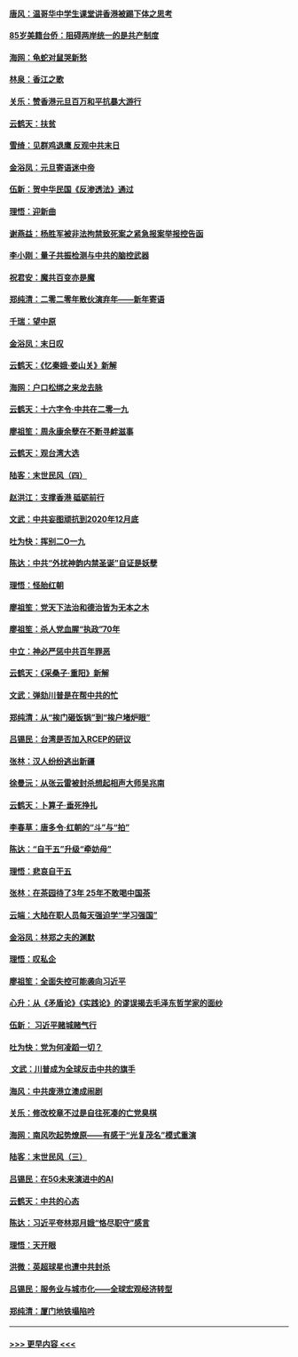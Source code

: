 #### [唐风：温哥华中学生课堂讲香港被踢下体之思考](../pages/nsc993/n11766848.md?t=01041422) 
#### [85岁美籍台侨：阻碍两岸统一的是共产制度](../pages/nsc993/n11765043.md?t=01041422) 
#### [海网：龟蛇对鼠哭新愁](../pages/nsc993/n11764895.md?t=01041422) 
#### [林泉：香江之歌](../pages/nsc993/n11764415.md?t=01041422) 
#### [关乐：赞香港元旦百万和平抗暴大游行](../pages/nsc993/n11764382.md?t=01041422) 
#### [云鹤天：扶贫](../pages/nsc993/n11764245.md?t=01041422) 
#### [雪绮：见群鸡退鹰  反观中共末日](../pages/nsc993/n11762112.md?t=01041422) 
#### [金浴凤：元旦寄语迷中帝](../pages/nsc993/n11761788.md?t=01041422) 
#### [伍新：贺中华民国《反渗透法》通过](../pages/nsc993/n11761994.md?t=01041422) 
#### [理悟：迎新曲](../pages/nsc993/n11761152.md?t=01041422) 
#### [谢燕益：杨胜军被非法拘禁致死案之紧急报案举报控告函](../pages/nsc993/n11756134.md?t=01041422) 
#### [李小刚：量子共振检测与中共的脑控武器](../pages/nsc993/n11754518.md?t=01041422) 
#### [祝君安：魔共百变亦是魔](../pages/nsc993/n11754469.md?t=01041422) 
#### [郑纯清：二零二零年散伙演弃年——新年寄语](../pages/nsc993/n11754195.md?t=01041422) 
#### [千瑞：望中原](../pages/nsc993/n11754159.md?t=01041422) 
#### [金浴凤：末日叹](../pages/nsc993/n11752359.md?t=01041422) 
#### [云鹤天：《忆秦娥‧娄山关》新解](../pages/nsc993/n11752348.md?t=01041422) 
#### [海网：户口松绑之来龙去脉](../pages/nsc993/n11752328.md?t=01041422) 
#### [云鹤天：十六字令‧中共在二零一九](../pages/nsc993/n11752305.md?t=01041422) 
#### [廖祖笙：周永康余孽在不断寻衅滋事](../pages/nsc993/n11751013.md?t=01041422) 
#### [云鹤天：观台湾大选](../pages/nsc993/n11751007.md?t=01041422) 
#### [陆客：末世民风（四）](../pages/nsc993/n11749203.md?t=01041422) 
#### [赵洪江：支撑香港 砥砺前行](../pages/nsc993/n11748482.md?t=01041422) 
#### [文武：中共妄图顽抗到2020年12月底](../pages/nsc993/n11748446.md?t=01041422) 
#### [吐为快：挥别二O一九](../pages/nsc993/n11748411.md?t=01041422) 
#### [陈达：中共“外扰神韵内禁圣诞”自证是妖孽](../pages/nsc993/n11748226.md?t=01041422) 
#### [理悟：怪胎红朝](../pages/nsc993/n11748206.md?t=01041422) 
#### [廖祖笙：党天下法治和德治皆为无本之木](../pages/nsc993/n11748135.md?t=01041422) 
#### [廖祖笙：杀人党血腥“执政”70年](../pages/nsc993/n11745144.md?t=01041422) 
#### [中立：神必严惩中共百年罪恶](../pages/nsc993/n11744970.md?t=01041422) 
#### [云鹤天：《采桑子‧重阳》新解](../pages/nsc993/n11744948.md?t=01041422) 
#### [文武：弹劾川普是在帮中共的忙](../pages/nsc993/n11744758.md?t=01041422) 
#### [郑纯清：从“挨门砸饭锅”到“挨户堵炉眼”](../pages/nsc993/n11744745.md?t=01041422) 
#### [吕锡民：台湾是否加入RCEP的研议](../pages/nsc993/n11744701.md?t=01041422) 
#### [张林：汉人纷纷逃出新疆](../pages/nsc993/n11743530.md?t=01041422) 
#### [徐曼沅：从张云雷被封杀想起相声大师吴兆南](../pages/nsc993/n11741816.md?t=01041422) 
#### [云鹤天：卜算子‧垂死挣扎](../pages/nsc993/n11739956.md?t=01041422) 
#### [李春草：唐多令‧红朝的“斗”与“拍”](../pages/nsc993/n11739830.md?t=01041422) 
#### [陈达：“自干五”升级“牵妨母”](../pages/nsc993/n11739724.md?t=01041422) 
#### [理悟：悲哀自干五](../pages/nsc993/n11739547.md?t=01041422) 
#### [张林：在茶园待了3年 25年不敢喝中国茶](../pages/nsc993/n11739240.md?t=01041422) 
#### [云端：大陆在职人员每天强迫学“学习强国”](../pages/nsc993/n11738735.md?t=01041422) 
#### [金浴凤：林郑之夫的渊默](../pages/nsc993/n11737735.md?t=01041422) 
#### [理悟：叹私企](../pages/nsc993/n11737715.md?t=01041422) 
#### [廖祖笙：全面失控可能袭向习近平](../pages/nsc993/n11737704.md?t=01041422) 
#### [心升：从《矛盾论》《实践论》的谬误揭去毛泽东哲学家的面纱](../pages/nsc993/n11736962.md?t=01041422) 
#### [伍新： 习近平赌城赌气行](../pages/nsc993/n11736929.md?t=01041422) 
#### [吐为快：党为何凌蹈一切？](../pages/nsc993/n11736915.md?t=01041422) 
#### [ 文武：川普成为全球反击中共的旗手](../pages/nsc993/n11736882.md?t=01041422) 
#### [海风：中共废港立澳成闹剧](../pages/nsc993/n11735857.md?t=01041422) 
#### [关乐：修改校章不过是自往死凑的亡党臭棋](../pages/nsc993/n11735097.md?t=01041422) 
#### [海网：南风吹起势燎原——有感于“光复茂名”模式重演](../pages/nsc993/n11732308.md?t=01041422) 
#### [陆客：末世民风（三）](../pages/nsc993/n11732211.md?t=01041422) 
#### [吕锡民：在5G未来演进中的AI](../pages/nsc993/n11730010.md?t=01041422) 
#### [云鹤天：中共的心态](../pages/nsc993/n11729906.md?t=01041422) 
#### [陈达：习近平夸林郑月娥“恪尽职守”感言](../pages/nsc993/n11729881.md?t=01041422) 
#### [理悟：天开眼](../pages/nsc993/n11729699.md?t=01041422) 
#### [洪微：英超球星也遭中共封杀](../pages/nsc993/n11727243.md?t=01041422) 
#### [吕锡民：服务业与城市化——全球宏观经济转型](../pages/nsc993/n11725845.md?t=01041422) 
#### [郑纯清：厦门地铁塌陷吟](../pages/nsc993/n11725813.md?t=01041422) 

----
#### [ >>> 更早内容 <<< ](../indexes/nsc993-earlier.md)

